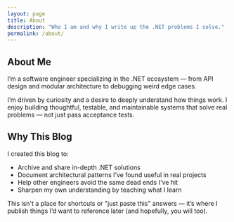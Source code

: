 ```yaml
---
layout: page
title: About
description: "Who I am and why I write up the .NET problems I solve."
permalink: /about/
---
```


## About Me

I’m a software engineer specializing in the .NET ecosystem — from API design and modular architecture to debugging weird edge cases.

I’m driven by curiosity and a desire to deeply understand how things work. I enjoy building thoughtful, testable, and maintainable systems that solve real problems — not just pass acceptance tests.

## Why This Blog

I created this blog to:

- Archive and share in-depth .NET solutions
- Document architectural patterns I’ve found useful in real projects
- Help other engineers avoid the same dead ends I've hit
- Sharpen my own understanding by teaching what I learn

This isn't a place for shortcuts or "just paste this" answers — it’s where I publish things I’d want to reference later (and hopefully, you will too).
